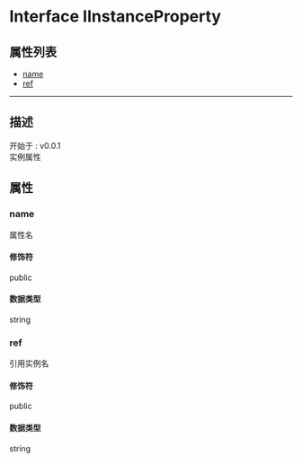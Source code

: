 # Interface IInstanceProperty
## 属性列表
+ [name](#PROP_name)
+ [ref](#PROP_ref)
  
---
## 描述
<font class="since">开始于 : v0.0.1</font>  
实例属性  
## 属性
### <a id="PROP_name">name</a>
属性名  
#### 修饰符
<font class="modifier">public</font>  
#### 数据类型
<font class='datatype'>string</font>  
### <a id="PROP_ref">ref</a>
引用实例名  
#### 修饰符
<font class="modifier">public</font>  
#### 数据类型
<font class='datatype'>string</font>  
